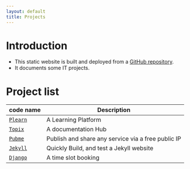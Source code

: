 ```yaml
---
layout: default
title: Projects
---
```


[//]: #(Reference)
[repo_source]: https://github.com/abelgacem/project
[prj_django]: ./list/django/README
[prj_jekyll]: ./list/jekyll/README
[prj_plearn]: ./list/plearn/README
[prj_pubme]:  ./list/pubme/README
[prj_topix]:  ./list/topix/README


# Introduction
- This static website is built and deployed from a [GitHub repository][repo_source].
- It documents some IT projects.




# Project list

|code name|Description|
|-|-|
|[`Plearn`][prj_plearn]|A Learning Platform|
|[`Topix`][prj_topix]|A documentation Hub|
|[`Pubme`][prj_pubme]|Publish and share any service via a free public IP|
|[`Jekyll`][prj_jekyll]|Quickly Build, and test a Jekyll website|
|[`Django`][prj_django]|A time slot booking|

<br>

